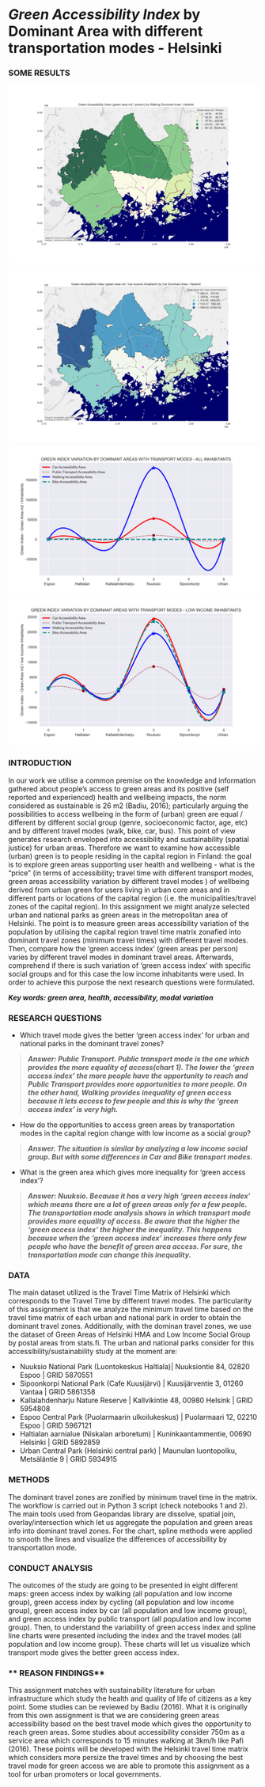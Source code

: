 # ***Green Accessibility Index*** by Dominant Area with different transportation modes - Helsinki

### **SOME RESULTS**
![Walking green accessibility](maps_and_charts/walking_green_index.png)
![Car green accessibility low income](maps_and_charts/car_low_income_green_index.png)
![Green access all people](maps_and_charts/all_pop_green_index_variation.png)
![Green access low income group](maps_and_charts/low_income_green_index_variation.png)

### **INTRODUCTION**
In our work we utilise a common premise on the knowledge and information gathered about people’s access to green areas and its positive (self reported and experienced) health and wellbeing impacts, the norm considered as sustainable is 26 m2 (Badiu, 2016); particularly arguing the possibilities to access wellbeing in the form of (urban) green are equal / different by different social group (genre, socioeconomic factor, age, etc) and by different travel modes (walk, bike, car, bus).  This point of view generates research enveloped into accessibility and sustainability (spatial justice) for urban areas.
Therefore we want to examine how accessible (urban) green is to people residing in the capital region in Finland: the goal is to explore green areas supporting user health and wellbeing - what is the “price” (in terms of accessibility; travel time with different transport modes, green areas accessibility variation by different travel modes ) of wellbeing derived from urban green for users living in urban core areas and in different parts or locations of the capital region (i.e. the municipalities/travel zones of the capital region). In this assignment we might analyze selected urban and national parks as green areas in the metropolitan area of Helsinki. The point is to measure green areas accessibility variation of the population by utilising the capital region travel time matrix zonafied into dominant travel zones (minimum travel times) with different travel modes. Then, compare how the ‘green access index’ (green areas per person) varies by different travel modes in dominant travel areas. Afterwards, comprehend if there is such variation of ‘green access index’ with specific social groups and for this case the low income inhabitants were used. In order to achieve this purpose the next research questions were formulated.

 ***Key words: green area, health, accessibility, modal variation***
 
 ### **RESEARCH QUESTIONS**
- Which travel mode gives the better ‘green access index’ for urban and national parks in the dominant travel zones?
> ***Answer: Public Transport. Public transport mode is the one which provides the more equality of access(chart 1). The lower the ‘green access index’ the more people have the opportunity to reach and Public Transport provides more opportunities to more people. On the other hand, Walking provides inequality of green access because it lets access to few people and this is why the ‘green access index’ is very high.***

- How do the opportunities to access green areas by transportation modes in the capital region change with low income as a social group?
> ***Answer. The situation is similar by analyzing a low income social group. But with some differences in Car and Bike transport modes.***

- What is the green area which gives more inequality for ‘green access index’?
> ***Answer: Nuuksio. Because it has a very high ‘green access index’ which means there are a lot of green areas only for a few people. The transportation mode analysis shows in which transport mode provides more equality of access. Be aware that the higher the ‘green access index’ the higher the inequality. This happens because when the ‘green access index’ increases there only few people who have the benefit of green area access. For sure, the transportation mode can change this inequality.***

### **DATA**
The main dataset utilized is the Travel Time Matrix of Helsinki which corresponds to the Travel Time by different travel modes. The particularity of this assignment is that we analyze the minimum travel time based on the travel time matrix of each urban and national park in order to obtain the dominant travel zones. Additionally, with the dominan travel zones, we use the dataset of Green Areas of Helsinki HMA and Low Income Social Group by postal areas from stats.fi.
The urban and national parks consider for this accessibility/sustainability study at the moment are:
- Nuuksio National Park (Luontokeskus Haltiala)| Nuuksiontie 84, 02820 Espoo | GRID 5870551
- Sipoonkorpi National Park (Cafe Kuusijärvi) | Kuusijärventie 3, 01260 Vantaa | GRID 5861358
- Kallalahdenharju Nature Reserve | Kallvikintie 48, 00980 Helsink | GRID 5954808
- Espoo Central Park (Puolarmaarin ulkoilukeskus) | Puolarmaari 12, 02210 Espoo | GRID 5967121
- Haltialan aarnialue (Niskalan arboretum) | Kuninkaantammentie, 00690 Helsinki | GRID 5892859
- Urban Central Park (Helsinki central park) | Maunulan luontopolku, Metsäläntie 9 | GRID 5934915

### **METHODS**
The dominant travel zones are zonified by minimum travel time in the matrix. The workflow is carried out in Python 3 script (check notebooks 1 and 2). The main tools used from Geopandas library are dissolve, spatial join, overlay/intersection which let us aggregate the population and green areas info into dominant travel zones. For the chart, spline methods were applied to smooth the lines and visualize the differences of accessibility by transportation mode.

### **CONDUCT ANALYSIS**
The outcomes of the study are going to be presented in eight different maps: green access index by walking (all population and low income group), green access index by cycling (all population and low income group), green access index by car (all population and low income group), and green access index by public transport (all population and low income group). 
Then, to understand the variability of green access index and spline line charts were presented including the index and the travel modes (all population and low income group). These charts will let us visualize which transport mode gives the better green access index.

### ** REASON FINDINGS**
This assignment matches with sustainability literature for urban infrastructure which study the health and quality of life of citizens as a key point. Some studies can be reviewed by Badiu (2016). What it is originally from this own assignment is that we are considering green areas accessibility based on the best travel mode which gives the opportunity to reach green areas.
Some studies about accessibility consider 750m as a service area which corresponds to 15 minutes walking at 3km/h like Pafi (2016). These points will be developed with the Helsinki travel time matrix which considers more persize the travel times and by choosing the best travel mode for green access we are able to promote this assignment as a tool for urban promoters or local governments.





